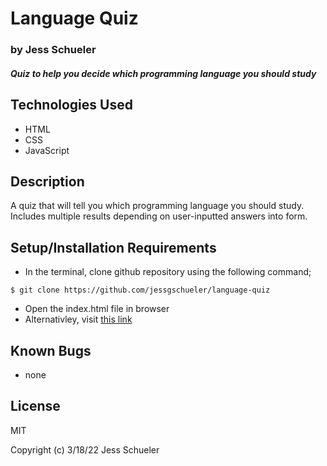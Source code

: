 # Language Quiz

### by Jess Schueler

#### *Quiz to help you decide which programming language you should study*

## Technologies Used
* HTML
* CSS
* JavaScript 

## Description 
A quiz that will tell you which programming language you should study. Includes multiple results depending on user-inputted answers into form. 

## Setup/Installation Requirements
* In the terminal, clone github repository using the following command;
```
$ git clone https://github.com/jessgschueler/language-quiz
```
* Open the index.html file in browser
* Alternativley, visit [this link](https://jessgschueler.github.io/language-quiz/)

## Known Bugs
* none

## License
MIT

Copyright (c) 3/18/22 Jess Schueler